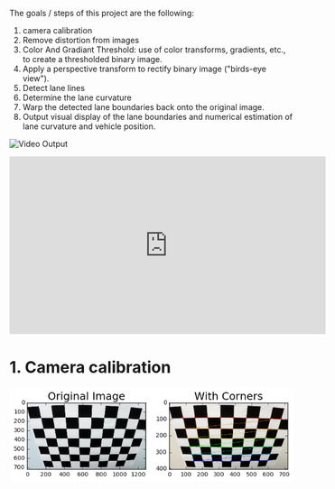 The goals / steps of this project are the following:

1.  camera calibration 
2.  Remove distortion from images
3.  Color And Gradiant Threshold: use of color transforms, gradients, etc., to create a thresholded binary image.
4.  Apply a perspective transform to rectify binary image ("birds-eye view").
5.  Detect lane lines
6.  Determine the lane curvature
7.  Warp the detected lane boundaries back onto the original image.
8.  Output visual display of the lane boundaries and numerical estimation of lane curvature and vehicle position.

![Video Output](https://www.youtube.com/watch?v=_u6I9w6048w)
<iframe width="560" height="315" src="https://www.youtube.com/embed/_u6I9w6048w" frameborder="0" allowfullscreen></iframe>

# 1. Camera calibration 

![Calibration result](https://github.com/parthasen/SDC/blob/P4/output_images/1.png)

